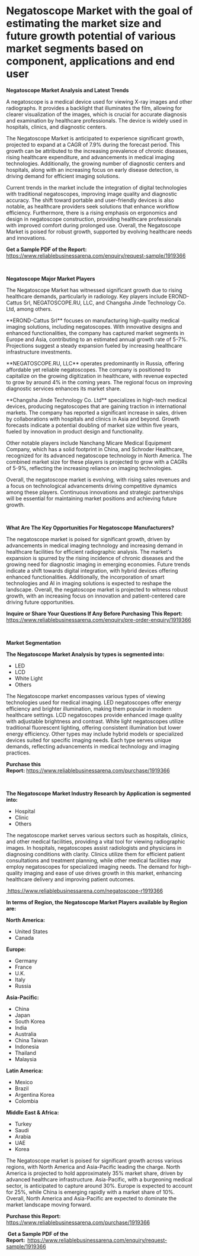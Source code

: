 <p><h1>Negatoscope Market with the goal of estimating the market size and future growth potential of various market segments based on component, applications and end user</h1></p><p><strong>Negatoscope Market Analysis and Latest Trends</strong></p>
<p><p>A negatoscope is a medical device used for viewing X-ray images and other radiographs. It provides a backlight that illuminates the film, allowing for clearer visualization of the images, which is crucial for accurate diagnosis and examination by healthcare professionals. The device is widely used in hospitals, clinics, and diagnostic centers.</p><p>The Negatoscope Market is anticipated to experience significant growth, projected to expand at a CAGR of 7.9% during the forecast period. This growth can be attributed to the increasing prevalence of chronic diseases, rising healthcare expenditure, and advancements in medical imaging technologies. Additionally, the growing number of diagnostic centers and hospitals, along with an increasing focus on early disease detection, is driving demand for efficient imaging solutions.</p><p>Current trends in the market include the integration of digital technologies with traditional negatoscopes, improving image quality and diagnostic accuracy. The shift toward portable and user-friendly devices is also notable, as healthcare providers seek solutions that enhance workflow efficiency. Furthermore, there is a rising emphasis on ergonomics and design in negatoscope construction, providing healthcare professionals with improved comfort during prolonged use. Overall, the Negatoscope Market is poised for robust growth, supported by evolving healthcare needs and innovations.</p></p>
<p><strong>Get a Sample PDF of the Report:&nbsp;</strong> <a href="https://www.reliablebusinessarena.com/enquiry/request-sample/1919366?utm_campaign=2039&utm_medium=2&utm_source=Github&utm_content=ia&utm_term=13042025&utm_id=negatoscope">https://www.reliablebusinessarena.com/enquiry/request-sample/1919366</a></p>
<p>&nbsp;</p>
<p><strong>Negatoscope Major Market Players</strong></p>
<p><p>The Negatoscope Market has witnessed significant growth due to rising healthcare demands, particularly in radiology. Key players include EROND-Cattus Srl, NEGATOSCOPE.RU, LLC, and Changsha Jinde Technology Co. Ltd, among others.</p><p>**EROND-Cattus Srl** focuses on manufacturing high-quality medical imaging solutions, including negatoscopes. With innovative designs and enhanced functionalities, the company has captured market segments in Europe and Asia, contributing to an estimated annual growth rate of 5-7%. Projections suggest a steady expansion fueled by increasing healthcare infrastructure investments.</p><p>**NEGATOSCOPE.RU, LLC** operates predominantly in Russia, offering affordable yet reliable negatoscopes. The company is positioned to capitalize on the growing digitization in healthcare, with revenue expected to grow by around 4% in the coming years. The regional focus on improving diagnostic services enhances its market share.</p><p>**Changsha Jinde Technology Co. Ltd** specializes in high-tech medical devices, producing negatoscopes that are gaining traction in international markets. The company has reported a significant increase in sales, driven by collaborations with hospitals and clinics in Asia and beyond. Growth forecasts indicate a potential doubling of market size within five years, fueled by innovation in product design and functionality.</p><p>Other notable players include Nanchang Micare Medical Equipment Company, which has a solid footprint in China, and Schroder Healthcare, recognized for its advanced negatoscope technology in North America. The combined market size for these players is projected to grow with a CAGRs of 5-9%, reflecting the increasing reliance on imaging technologies.</p><p>Overall, the negatoscope market is evolving, with rising sales revenues and a focus on technological advancements driving competitive dynamics among these players. Continuous innovations and strategic partnerships will be essential for maintaining market positions and achieving future growth.</p></p>
<p>&nbsp;</p>
<p><strong>What Are The Key Opportunities For Negatoscope Manufacturers?</strong></p>
<p><p>The negatoscope market is poised for significant growth, driven by advancements in medical imaging technology and increasing demand in healthcare facilities for efficient radiographic analysis. The market's expansion is spurred by the rising incidence of chronic diseases and the growing need for diagnostic imaging in emerging economies. Future trends indicate a shift towards digital integration, with hybrid devices offering enhanced functionalities. Additionally, the incorporation of smart technologies and AI in imaging solutions is expected to reshape the landscape. Overall, the negatoscope market is projected to witness robust growth, with an increasing focus on innovation and patient-centered care driving future opportunities.</p></p>
<p><strong>Inquire or Share Your Questions If Any Before Purchasing This Report:</strong> <a href="https://www.reliablebusinessarena.com/enquiry/pre-order-enquiry/1919366?utm_campaign=2039&utm_medium=2&utm_source=Github&utm_content=ia&utm_term=13042025&utm_id=negatoscope">https://www.reliablebusinessarena.com/enquiry/pre-order-enquiry/1919366</a></p>
<p>&nbsp;</p>
<p><strong>Market Segmentation</strong></p>
<p><strong>The Negatoscope Market Analysis by types is segmented into:</strong></p>
<p><ul><li>LED</li><li>LCD</li><li>White Light</li><li>Others</li></ul></p>
<p><p>The Negatoscope market encompasses various types of viewing technologies used for medical imaging. LED negatoscopes offer energy efficiency and brighter illumination, making them popular in modern healthcare settings. LCD negatoscopes provide enhanced image quality with adjustable brightness and contrast. White light negatoscopes utilize traditional fluorescent lighting, offering consistent illumination but lower energy efficiency. Other types may include hybrid models or specialized devices suited for specific imaging needs. Each type serves unique demands, reflecting advancements in medical technology and imaging practices.</p></p>
<p><strong>Purchase this Report:&nbsp;</strong><a href="https://www.reliablebusinessarena.com/purchase/1919366?utm_campaign=2039&utm_medium=2&utm_source=Github&utm_content=ia&utm_term=13042025&utm_id=negatoscope">https://www.reliablebusinessarena.com/purchase/1919366</a></p>
<p>&nbsp;</p>
<p><strong>The Negatoscope Market Industry Research by Application is segmented into:</strong></p>
<p><ul><li>Hospital</li><li>Clinic</li><li>Others</li></ul></p>
<p><p>The negatoscope market serves various sectors such as hospitals, clinics, and other medical facilities, providing a vital tool for viewing radiographic images. In hospitals, negatoscopes assist radiologists and physicians in diagnosing conditions with clarity. Clinics utilize them for efficient patient consultations and treatment planning, while other medical facilities may employ negatoscopes for specialized imaging needs. The demand for high-quality imaging and ease of use drives growth in this market, enhancing healthcare delivery and improving patient outcomes.</p></p>
<p><a href="https://www.reliablebusinessarena.com/negatoscope-r1919366?utm_campaign=2039&utm_medium=2&utm_source=Github&utm_content=ia&utm_term=13042025&utm_id=negatoscope">&nbsp;https://www.reliablebusinessarena.com/negatoscope-r1919366</a></p>
<p><strong>In terms of Region, the Negatoscope Market Players available by Region are:</strong></p>
<p>
    <p> <strong> North America: </strong>
        <ul>
            <li>United States</li>
            <li>Canada</li>
        </ul>
        </p> 
    <p> <strong> Europe: </strong>
        <ul>
            <li>Germany</li>
            <li>France</li>
            <li>U.K.</li>
            <li>Italy</li>
            <li>Russia</li>
        </ul>
        </p> 
    <p> <strong> Asia-Pacific: </strong>
        <ul>
            <li>China</li>
            <li>Japan</li>
            <li>South Korea</li>
            <li>India</li>
            <li>Australia</li>
            <li>China Taiwan</li>
            <li>Indonesia</li>
            <li>Thailand</li>
            <li>Malaysia</li>
        </ul>
        </p> 
    <p> <strong> Latin America: </strong>
        <ul>
            <li>Mexico</li>
            <li>Brazil</li>
            <li>Argentina Korea</li>
            <li>Colombia</li>
        </ul>
        </p> 
    <p> <strong> Middle East & Africa: </strong>
        <ul>
            <li>Turkey</li>
            <li>Saudi</li>
            <li>Arabia</li>
            <li>UAE</li>
            <li>Korea</li>
        </ul>
    </p>
    </p>
<p><p>The Negatoscope market is poised for significant growth across various regions, with North America and Asia-Pacific leading the charge. North America is projected to hold approximately 35% market share, driven by advanced healthcare infrastructure. Asia-Pacific, with a burgeoning medical sector, is anticipated to capture around 30%. Europe is expected to account for 25%, while China is emerging rapidly with a market share of 10%. Overall, North America and Asia-Pacific are expected to dominate the market landscape moving forward.</p></p>
<p><strong>Purchase this Report: </strong><a href="https://www.reliablebusinessarena.com/purchase/1919366?utm_campaign=2039&utm_medium=2&utm_source=Github&utm_content=ia&utm_term=13042025&utm_id=negatoscope">https://www.reliablebusinessarena.com/purchase/1919366</a></p>
<p>&nbsp;<strong>Get a Sample PDF of the Report:&nbsp;&nbsp;</strong><a href="https://www.reliablebusinessarena.com/enquiry/request-sample/1919366?utm_campaign=2039&utm_medium=2&utm_source=Github&utm_content=ia&utm_term=13042025&utm_id=negatoscope">https://www.reliablebusinessarena.com/enquiry/request-sample/1919366</a></p>
<p><strong></strong></p>
<p><p></p><p></p><p></p></p>